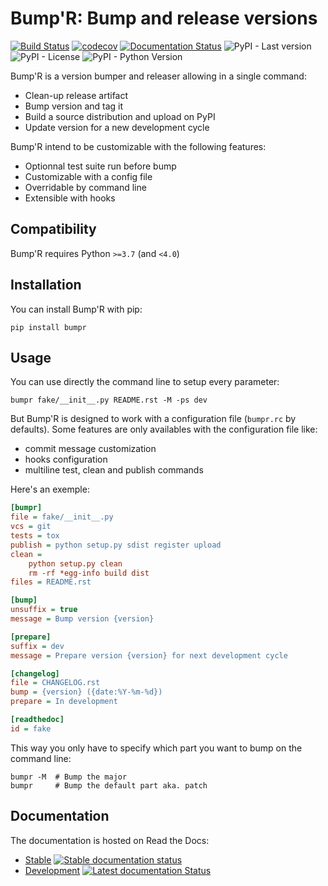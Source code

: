 # Bump'R: Bump and release versions

[![Build Status](https://github.com/noirbizarre/bumpr/actions/workflows/main.yml/badge.svg?branch=master)](https://github.com/noirbizarre/bumpr/actions/workflows/main.yml)
[![codecov](https://codecov.io/gh/noirbizarre/bumpr/branch/master/graph/badge.svg?token=G8u0QBT1Sj)](https://codecov.io/gh/noirbizarre/bumpr)
[![Documentation Status](https://readthedocs.org/projects/bumpr/badge/?version=latest)](https://bumpr.readthedocs.io/en/latest/?badge=latest)
![PyPI - Last version](https://img.shields.io/pypi/v/bumpr)
![PyPI - License](https://img.shields.io/pypi/l/bumpr)
![PyPI - Python Version](https://img.shields.io/pypi/pyversions/bumpr)

Bump'R is a version bumper and releaser allowing in a single command:

- Clean-up release artifact
- Bump version and tag it
- Build a source distribution and upload on PyPI
- Update version for a new development cycle

Bump'R intend to be customizable with the following features:

- Optionnal test suite run before bump
- Customizable with a config file
- Overridable by command line
- Extensible with hooks

## Compatibility

Bump'R requires Python `>=3.7` (and `<4.0`)

## Installation

You can install Bump'R with pip:

```console
pip install bumpr
```

## Usage

You can use directly the command line to setup every parameter:

```console
bumpr fake/__init__.py README.rst -M -ps dev
```

But Bump'R is designed to work with a configuration file (`bumpr.rc` by defaults).
Some features are only availables with the configuration file like:

- commit message customization
- hooks configuration
- multiline test, clean and publish commands

Here's an exemple:

```ini
[bumpr]
file = fake/__init__.py
vcs = git
tests = tox
publish = python setup.py sdist register upload
clean =
    python setup.py clean
    rm -rf *egg-info build dist
files = README.rst

[bump]
unsuffix = true
message = Bump version {version}

[prepare]
suffix = dev
message = Prepare version {version} for next development cycle

[changelog]
file = CHANGELOG.rst
bump = {version} ({date:%Y-%m-%d})
prepare = In development

[readthedoc]
id = fake
```

This way you only have to specify which part you want to bump on the
command line:

```console
bumpr -M  # Bump the major
bumpr     # Bump the default part aka. patch
```

## Documentation

The documentation is hosted on Read the Docs:

- [Stable](https://bumpr.readthedocs.io/en/stable/) [![Stable documentation status](https://readthedocs.org/projects/bumpr/badge/?version=stable)](https://bumpr.readthedocs.io/en/stable/?badge=stable)
- [Development](https://bumpr.readthedocs.io/en/latest/) [![Latest documentation Status](https://readthedocs.org/projects/bumpr/badge/?version=latest)](https://bumpr.readthedocs.io/en/latest/?badge=latest)
